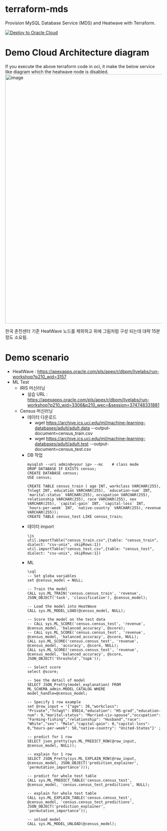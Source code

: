 # terraform-mds

Provision MySQL Database Service (MDS) and Heatwave with Terraform.

[![Deploy to Oracle Cloud](https://oci-resourcemanager-plugin.plugins.oci.oraclecloud.com/latest/deploy-to-oracle-cloud.svg)](https://cloud.oracle.com/resourcemanager/stacks/create?zipUrl=https://github.com/khkwon01/terraform-mds/archive/refs/tags/mds-heatwave-v2.5.0.zip)


# Demo Cloud Architecture diagram
If you execute the above terraform code in oci, it make the below service like diagram which the heatwave node is disabled.
<img width="802" alt="image" src="https://user-images.githubusercontent.com/8789421/213102145-3a14870d-7a6a-4a54-a1fb-d2eee02c4d58.png">

한국 춘천센터 기준 HeatWave 노드를 제외하고 위에 그림처럼 구성 되는데 대략 15분 정도 소요됨.

# Demo scenario
- HeatWave : https://apexapps.oracle.com/pls/apex/r/dbpm/livelabs/run-workshop?p210_wid=3157
- ML Test
  - IRIS 머신러닝
    - 실습 URL : https://apexapps.oracle.com/pls/apex/r/dbpm/livelabs/run-workshop?p210_wid=3306&p210_wec=&session=374748331881
  - Census 머신러닝
    - 데이터 다운로드
      - wget https://archive.ics.uci.edu/ml/machine-learning-databases/adult/adult.data --output-document=census_train.csv
      - wget https://archive.ics.uci.edu/ml/machine-learning-databases/adult/adult.test --output-document=census_test.csv
    - DB 작업
      ```
      mysqlsh --uri admin@<your ip> --mc    # class mode
      DROP DATABASE IF EXISTS census;
      CREATE DATABASE census;
      USE census;

      CREATE TABLE census_train ( age INT, workclass VARCHAR(255), fnlwgt INT, education VARCHAR(255), `education-num` INT, `marital-status` VARCHAR(255), occupation VARCHAR(255), relationship VARCHAR(255), race VARCHAR(255), sex VARCHAR(255), `capital-gain` INT, `capital-loss` INT, `hours-per-week` INT, `native-country` VARCHAR(255), revenue VARCHAR(255));
      CREATE TABLE census_test LIKE census_train;
      ``` 
    - 데이터 import
      ```
      \js
      util.importTable("census_train.csv",{table: "census_train", dialect: "csv-unix", skipRows:1})
      util.importTable("census_test.csv",{table: "census_test", dialect: "csv-unix", skipRows:1})
      ```
    - ML 
      ```
      \sql
      -- Set globa variables
      set @census_model = NULL;
      
      -- Train the model
      CALL sys.ML_TRAIN('census.census_train', 'revenue', JSON_OBJECT('task', 'classification'), @census_model);
      
      -- Load the model into HeatWave
      CALL sys.ML_MODEL_LOAD(@census_model, NULL);
      
      -- Score the model on the test data
      -- CALL sys.ML_SCORE('census.census_test', 'revenue', @census_model, 'balanced_accuracy', @score);
      -- CALL sys.ML_SCORE('census.census_test', 'revenue', @census_model, 'balanced_accuracy', @score, NULL);
      CALL sys.ML_SCORE('census.census_test', 'revenue', @census_model, 'accuracy', @score, NULL);
      CALL sys.ML_SCORE('census.census_test', 'revenue', @census_model, 'balanced_accuracy', @score, JSON_OBJECT('threshold','topk'));
      
      -- Select score
      select @score;
      
      -- See the detail of model
      SELECT JSON_Pretty(model_explanation) FROM ML_SCHEMA_admin.MODEL_CATALOG WHERE model_handle=@census_model;
      
      -- Specify 1 row example
      set @row_input = '{"age": 38,"workclass": "Private","fnlwgt": 89814,"education": "HS-grad","education-num": 9,"marital-status": "Married-civ-spouse","occupation": "Farming-fishing","relationship": "Husband","race": "White","sex": "Male","capital-gain": 0,"capital-loss": 0,"hours-per-week": 50,"native-country": "United-States"}' ;
      
      -- predict for 1 row
      SELECT json_pretty(sys.ML_PREDICT_ROW(@row_input, @census_model, NULL));
      
      -- explain for 1 row
      SELECT JSON_Pretty(sys.ML_EXPLAIN_ROW(@row_input, @census_model, JSON_OBJECT('prediction_explainer', 'permutation_importance')));
      
      -- predict for whole test table
      CALL sys.ML_PREDICT_TABLE('census.census_test', @census_model, 'census.census_test_predictions', NULL);
      
      -- explain for whole test table
      CALL sys.ML_EXPLAIN_TABLE('census.census_test', @census_model, 'census.census_test_predictions', JSON_OBJECT('prediction_explainer', 'permutation_importance'));
      
      -- unload model
      CALL sys.ML_MODEL_UNLOAD(@census_model);
      ```
